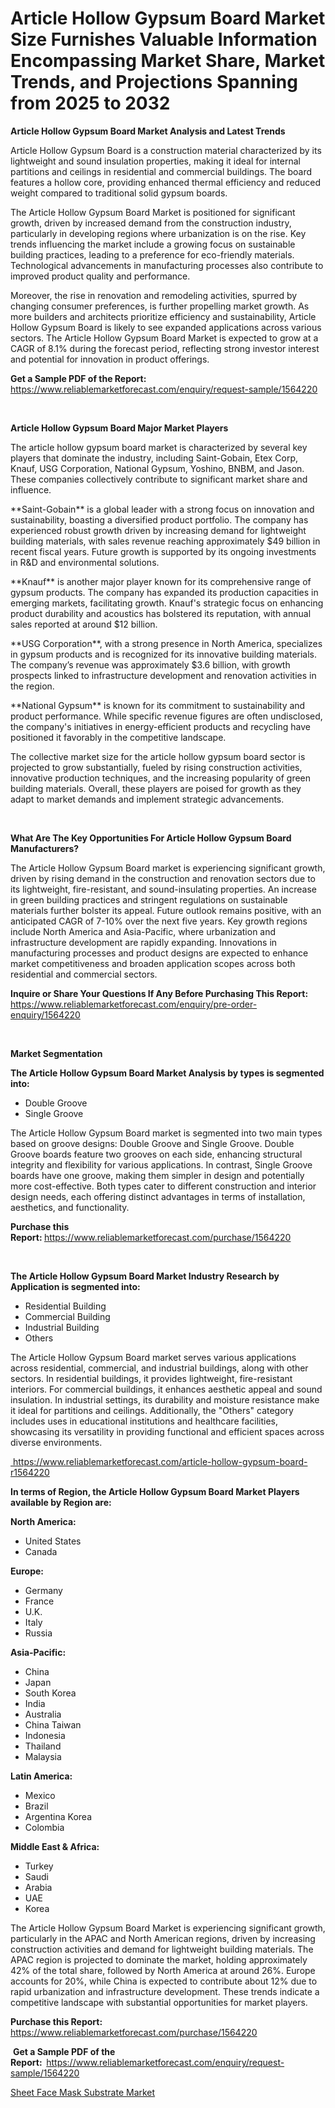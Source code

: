 <p><h1>Article Hollow Gypsum Board Market Size Furnishes Valuable Information Encompassing Market Share, Market Trends, and Projections Spanning from 2025 to 2032</h1></p><p><strong>Article Hollow Gypsum Board Market Analysis and Latest Trends</strong></p>
<p><p>Article Hollow Gypsum Board is a construction material characterized by its lightweight and sound insulation properties, making it ideal for internal partitions and ceilings in residential and commercial buildings. The board features a hollow core, providing enhanced thermal efficiency and reduced weight compared to traditional solid gypsum boards.</p><p>The Article Hollow Gypsum Board Market is positioned for significant growth, driven by increased demand from the construction industry, particularly in developing regions where urbanization is on the rise. Key trends influencing the market include a growing focus on sustainable building practices, leading to a preference for eco-friendly materials. Technological advancements in manufacturing processes also contribute to improved product quality and performance.</p><p>Moreover, the rise in renovation and remodeling activities, spurred by changing consumer preferences, is further propelling market growth. As more builders and architects prioritize efficiency and sustainability, Article Hollow Gypsum Board is likely to see expanded applications across various sectors. The Article Hollow Gypsum Board Market is expected to grow at a CAGR of 8.1% during the forecast period, reflecting strong investor interest and potential for innovation in product offerings.</p></p>
<p><strong>Get a Sample PDF of the Report:&nbsp;</strong> <a href="https://www.reliablemarketforecast.com/enquiry/request-sample/1564220?utm_campaign=3454&utm_medium=2&utm_source=Github&utm_content=ia&utm_term=02042025&utm_id=article-hollow-gypsum-board">https://www.reliablemarketforecast.com/enquiry/request-sample/1564220</a></p>
<p>&nbsp;</p>
<p><strong>Article Hollow Gypsum Board Major Market Players</strong></p>
<p><p>The article hollow gypsum board market is characterized by several key players that dominate the industry, including Saint-Gobain, Etex Corp, Knauf, USG Corporation, National Gypsum, Yoshino, BNBM, and Jason. These companies collectively contribute to significant market share and influence.</p><p>**Saint-Gobain** is a global leader with a strong focus on innovation and sustainability, boasting a diversified product portfolio. The company has experienced robust growth driven by increasing demand for lightweight building materials, with sales revenue reaching approximately $49 billion in recent fiscal years. Future growth is supported by its ongoing investments in R&D and environmental solutions.</p><p>**Knauf** is another major player known for its comprehensive range of gypsum products. The company has expanded its production capacities in emerging markets, facilitating growth. Knauf's strategic focus on enhancing product durability and acoustics has bolstered its reputation, with annual sales reported at around $12 billion.</p><p>**USG Corporation**, with a strong presence in North America, specializes in gypsum products and is recognized for its innovative building materials. The company’s revenue was approximately $3.6 billion, with growth prospects linked to infrastructure development and renovation activities in the region.</p><p>**National Gypsum** is known for its commitment to sustainability and product performance. While specific revenue figures are often undisclosed, the company's initiatives in energy-efficient products and recycling have positioned it favorably in the competitive landscape.</p><p>The collective market size for the article hollow gypsum board sector is projected to grow substantially, fueled by rising construction activities, innovative production techniques, and the increasing popularity of green building materials. Overall, these players are poised for growth as they adapt to market demands and implement strategic advancements.</p></p>
<p>&nbsp;</p>
<p><strong>What Are The Key Opportunities For Article Hollow Gypsum Board Manufacturers?</strong></p>
<p><p>The Article Hollow Gypsum Board market is experiencing significant growth, driven by rising demand in the construction and renovation sectors due to its lightweight, fire-resistant, and sound-insulating properties. An increase in green building practices and stringent regulations on sustainable materials further bolster its appeal. Future outlook remains positive, with an anticipated CAGR of 7-10% over the next five years. Key growth regions include North America and Asia-Pacific, where urbanization and infrastructure development are rapidly expanding. Innovations in manufacturing processes and product designs are expected to enhance market competitiveness and broaden application scopes across both residential and commercial sectors.</p></p>
<p><strong>Inquire or Share Your Questions If Any Before Purchasing This Report:</strong> <a href="https://www.reliablemarketforecast.com/enquiry/pre-order-enquiry/1564220?utm_campaign=3454&utm_medium=2&utm_source=Github&utm_content=ia&utm_term=02042025&utm_id=article-hollow-gypsum-board">https://www.reliablemarketforecast.com/enquiry/pre-order-enquiry/1564220</a></p>
<p>&nbsp;</p>
<p><strong>Market Segmentation</strong></p>
<p><strong>The Article Hollow Gypsum Board Market Analysis by types is segmented into:</strong></p>
<p><ul><li>Double Groove</li><li>Single Groove</li></ul></p>
<p><p>The Article Hollow Gypsum Board market is segmented into two main types based on groove designs: Double Groove and Single Groove. Double Groove boards feature two grooves on each side, enhancing structural integrity and flexibility for various applications. In contrast, Single Groove boards have one groove, making them simpler in design and potentially more cost-effective. Both types cater to different construction and interior design needs, each offering distinct advantages in terms of installation, aesthetics, and functionality.</p></p>
<p><strong>Purchase this Report:&nbsp;</strong><a href="https://www.reliablemarketforecast.com/purchase/1564220?utm_campaign=3454&utm_medium=2&utm_source=Github&utm_content=ia&utm_term=02042025&utm_id=article-hollow-gypsum-board">https://www.reliablemarketforecast.com/purchase/1564220</a></p>
<p>&nbsp;</p>
<p><strong>The Article Hollow Gypsum Board Market Industry Research by Application is segmented into:</strong></p>
<p><ul><li>Residential Building</li><li>Commercial Building</li><li>Industrial Building</li><li>Others</li></ul></p>
<p><p>The Article Hollow Gypsum Board market serves various applications across residential, commercial, and industrial buildings, along with other sectors. In residential buildings, it provides lightweight, fire-resistant interiors. For commercial buildings, it enhances aesthetic appeal and sound insulation. In industrial settings, its durability and moisture resistance make it ideal for partitions and ceilings. Additionally, the "Others" category includes uses in educational institutions and healthcare facilities, showcasing its versatility in providing functional and efficient spaces across diverse environments.</p></p>
<p><a href="https://www.reliablemarketforecast.com/article-hollow-gypsum-board-r1564220?utm_campaign=3454&utm_medium=2&utm_source=Github&utm_content=ia&utm_term=02042025&utm_id=article-hollow-gypsum-board">&nbsp;https://www.reliablemarketforecast.com/article-hollow-gypsum-board-r1564220</a></p>
<p><strong>In terms of Region, the Article Hollow Gypsum Board Market Players available by Region are:</strong></p>
<p>
    <p> <strong> North America: </strong>
        <ul>
            <li>United States</li>
            <li>Canada</li>
        </ul>
        </p> 
    <p> <strong> Europe: </strong>
        <ul>
            <li>Germany</li>
            <li>France</li>
            <li>U.K.</li>
            <li>Italy</li>
            <li>Russia</li>
        </ul>
        </p> 
    <p> <strong> Asia-Pacific: </strong>
        <ul>
            <li>China</li>
            <li>Japan</li>
            <li>South Korea</li>
            <li>India</li>
            <li>Australia</li>
            <li>China Taiwan</li>
            <li>Indonesia</li>
            <li>Thailand</li>
            <li>Malaysia</li>
        </ul>
        </p> 
    <p> <strong> Latin America: </strong>
        <ul>
            <li>Mexico</li>
            <li>Brazil</li>
            <li>Argentina Korea</li>
            <li>Colombia</li>
        </ul>
        </p> 
    <p> <strong> Middle East & Africa: </strong>
        <ul>
            <li>Turkey</li>
            <li>Saudi</li>
            <li>Arabia</li>
            <li>UAE</li>
            <li>Korea</li>
        </ul>
    </p>
    </p>
<p><p>The Article Hollow Gypsum Board Market is experiencing significant growth, particularly in the APAC and North American regions, driven by increasing construction activities and demand for lightweight building materials. The APAC region is projected to dominate the market, holding approximately 42% of the total share, followed by North America at around 26%. Europe accounts for 20%, while China is expected to contribute about 12% due to rapid urbanization and infrastructure development. These trends indicate a competitive landscape with substantial opportunities for market players.</p></p>
<p><strong>Purchase this Report: </strong><a href="https://www.reliablemarketforecast.com/purchase/1564220?utm_campaign=3454&utm_medium=2&utm_source=Github&utm_content=ia&utm_term=02042025&utm_id=article-hollow-gypsum-board">https://www.reliablemarketforecast.com/purchase/1564220</a></p>
<p>&nbsp;<strong>Get a Sample PDF of the Report:&nbsp;&nbsp;</strong><a href="https://www.reliablemarketforecast.com/enquiry/request-sample/1564220?utm_campaign=3454&utm_medium=2&utm_source=Github&utm_content=ia&utm_term=02042025&utm_id=article-hollow-gypsum-board">https://www.reliablemarketforecast.com/enquiry/request-sample/1564220</a></p>
<p><strong></strong></p>
<p><p><a href="https://github.com/castoriffic/Market-Research-Report-List-6/blob/main/sheet-face-mask-substrate-market.md?utm_campaign=3454&utm_medium=2&utm_source=Github&utm_content=ia&utm_term=02042025&utm_id=article-hollow-gypsum-board">Sheet Face Mask Substrate Market</a></p></p>